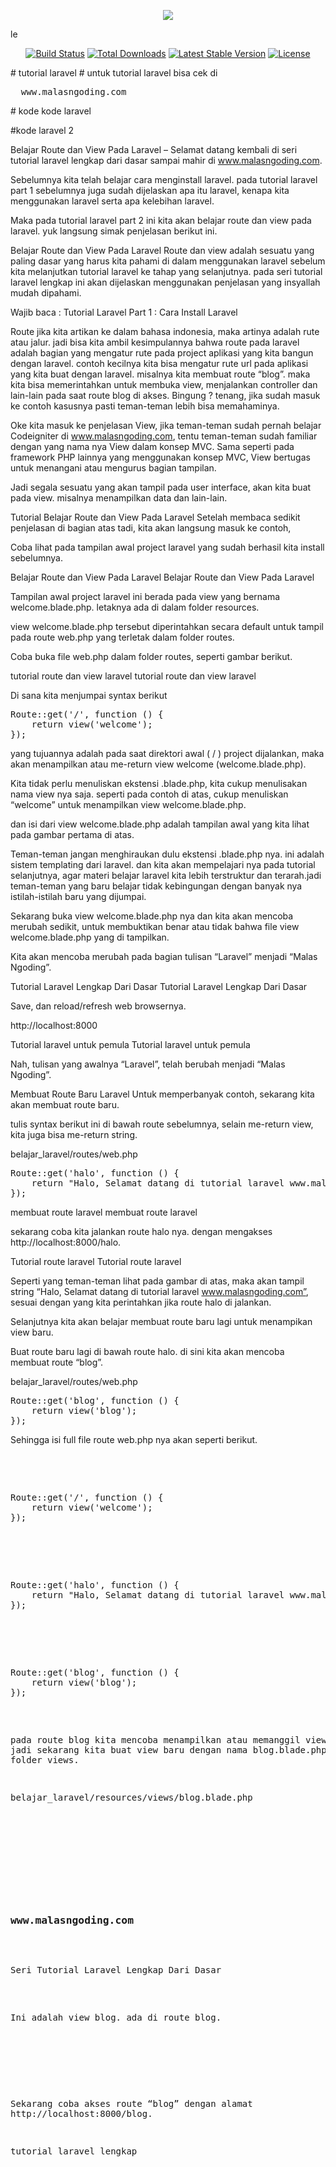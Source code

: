 <p align="center"><img src="https://laravel.com/assets/img/components/logo-laravel.svg"></p>
le
<p align="center">
<a href="https://travis-ci.org/laravel/framework"><img src="https://travis-ci.org/laravel/framework.svg" alt="Build Status"></a>
<a href="https://packagist.org/packages/laravel/framework"><img src="https://poser.pugx.org/laravel/framework/d/total.svg" alt="Total Downloads"></a>
<a href="https://packagist.org/packages/laravel/framework"><img src="https://poser.pugx.org/laravel/framework/v/stable.svg" alt="Latest Stable Version"></a>
<a href="https://packagist.org/packages/laravel/framework"><img src="https://poser.pugx.org/laravel/framework/license.svg" alt="License"></a>
</p>
# tutorial laravel
# untuk tutorial laravel bisa cek di
<pre>
  www.malasngoding.com
</pre>
# kode kode laravel

#kode laravel 2

Belajar Route dan View Pada Laravel – Selamat datang kembali di seri tutorial laravel lengkap dari dasar sampai mahir di www.malasngoding.com.

Sebelumnya kita telah belajar cara menginstall laravel. pada tutorial laravel part 1 sebelumnya juga sudah dijelaskan apa itu laravel, kenapa kita menggunakan laravel serta apa kelebihan laravel.

Maka pada tutorial laravel part 2 ini kita akan belajar route dan view pada laravel. yuk langsung simak penjelasan berikut ini.

Belajar Route dan View Pada Laravel
Route dan view adalah sesuatu yang paling dasar yang harus kita pahami di dalam menggunakan laravel sebelum kita melanjutkan tutorial laravel ke tahap yang selanjutnya. pada seri tutorial laravel lengkap ini akan dijelaskan menggunakan penjelasan yang insyallah mudah dipahami.

Wajib baca : Tutorial Laravel Part 1 : Cara Install Laravel

Route jika kita artikan ke dalam bahasa indonesia, maka artinya adalah rute atau jalur. jadi bisa kita ambil kesimpulannya bahwa route pada laravel adalah bagian yang mengatur rute pada project aplikasi yang kita bangun dengan laravel. contoh kecilnya kita bisa mengatur rute url pada aplikasi yang kita buat dengan laravel. misalnya kita membuat route “blog”. maka kita bisa memerintahkan untuk membuka view, menjalankan controller dan lain-lain pada saat route blog di akses. Bingung ? tenang, jika sudah masuk ke contoh kasusnya pasti teman-teman lebih bisa memahaminya.

Oke kita masuk ke penjelasan View, jika teman-teman sudah pernah belajar Codeigniter di www.malasngoding.com, tentu teman-teman sudah familiar dengan yang nama nya View dalam konsep MVC. Sama seperti pada framework PHP lainnya yang menggunakan konsep MVC, View bertugas untuk menangani atau mengurus bagian tampilan.

Jadi segala sesuatu yang akan tampil pada user interface, akan kita buat pada view. misalnya menampilkan data dan lain-lain.

Tutorial Belajar Route dan View Pada Laravel
Setelah membaca sedikit penjelasan di bagian atas tadi, kita akan langsung masuk ke contoh,

Coba lihat pada tampilan awal project laravel yang sudah berhasil kita install sebelumnya.

Belajar Route dan View Pada Laravel
Belajar Route dan View Pada Laravel

Tampilan awal project laravel ini berada pada view yang bernama welcome.blade.php. letaknya ada di dalam folder resources.

view welcome.blade.php tersebut diperintahkan secara default untuk tampil pada route web.php yang terletak dalam folder routes.

Coba buka file web.php dalam folder routes, seperti gambar berikut.

tutorial route dan view laravel
tutorial route dan view laravel

Di sana kita menjumpai syntax berikut
<pre>
Route::get('/', function () {
    return view('welcome');
});
</pre>
yang tujuannya adalah pada saat direktori awal ( / ) project dijalankan, maka akan menampilkan atau me-return view welcome (welcome.blade.php).

Kita tidak perlu menuliskan ekstensi .blade.php, kita cukup menulisakan nama view nya saja. seperti pada contoh di atas, cukup menuliskan “welcome” untuk menampilkan view welcome.blade.php.

dan isi dari view welcome.blade.php adalah tampilan awal yang kita lihat pada gambar pertama di atas.

Teman-teman jangan menghiraukan dulu ekstensi .blade.php nya. ini adalah sistem templating dari laravel. dan kita akan mempelajari nya pada tutorial selanjutnya, agar materi belajar laravel kita lebih terstruktur dan terarah.jadi teman-teman yang baru belajar tidak kebingungan dengan banyak nya istilah-istilah baru yang dijumpai.

Sekarang buka view welcome.blade.php nya dan kita akan mencoba merubah sedikit, untuk membuktikan benar atau tidak bahwa file view welcome.blade.php yang di tampilkan.

Kita akan mencoba merubah pada bagian tulisan “Laravel” menjadi “Malas Ngoding”.

Tutorial Laravel Lengkap Dari Dasar
Tutorial Laravel Lengkap Dari Dasar

Save, dan reload/refresh web browsernya.

http://localhost:8000

Tutorial laravel untuk pemula
Tutorial laravel untuk pemula

Nah, tulisan yang awalnya “Laravel”, telah berubah menjadi “Malas Ngoding”.

Membuat Route Baru Laravel
Untuk memperbanyak contoh, sekarang kita akan membuat route baru.

tulis syntax berikut ini di bawah route sebelumnya, selain me-return view, kita juga bisa me-return string.

belajar_laravel/routes/web.php
<pre>
Route::get('halo', function () {
	return "Halo, Selamat datang di tutorial laravel www.malasngoding.com";
});
</pre>
membuat route laravel
membuat route laravel

sekarang coba kita jalankan route halo nya. dengan mengakses http://localhost:8000/halo.

Tutorial route laravel
Tutorial route laravel

Seperti yang teman-teman lihat pada gambar di atas, maka akan tampil string “Halo, Selamat datang di tutorial laravel www.malasngoding.com”, sesuai dengan yang kita perintahkan jika route halo di jalankan.

Selanjutnya kita akan belajar membuat route baru lagi untuk menampikan view baru.

Buat route baru lagi di bawah route halo. di sini kita akan mencoba membuat route “blog”.

belajar_laravel/routes/web.php
<pre>
Route::get('blog', function () {
	return view('blog');
});
</pre>
Sehingga isi full file route web.php nya akan seperti berikut.

<pre>
<?php
 
/*
|--------------------------------------------------------------------------
| Web Routes
|--------------------------------------------------------------------------
|
| Here is where you can register web routes for your application. These
| routes are loaded by the RouteServiceProvider within a group which
| contains the "web" middleware group. Now create something great!
|
*/
</pre>
 <pre>
Route::get('/', function () {
	return view('welcome');
});
 </pre>
 <pre>
Route::get('halo', function () {
	return "Halo, Selamat datang di tutorial laravel www.malasngoding.com";
});
 </pre>
 <pre>
Route::get('blog', function () {
	return view('blog');
});
</pre>
pada route blog kita mencoba menampilkan atau memanggil view blog. jadi sekarang kita buat view baru dengan nama blog.blade.php dalam folder views.

belajar_laravel/resources/views/blog.blade.php

<pre>
<!DOCTYPE html>
<html>
<head>
	<title>Tutorial Laravel - www.malasngoding.com</title>
</head>
<body>
	<h3>www.malasngoding.com</h3>
	<p>Seri Tutorial Laravel Lengkap Dari Dasar</p>
	<p>Ini adalah view blog. ada di route blog.</p>
</body>
</html>
</pre>
Sekarang coba akses route “blog” dengan alamat http://localhost:8000/blog.

tutorial laravel lengkap

